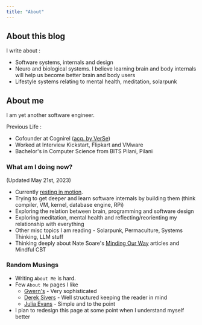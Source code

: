 ```yaml
---
title: "About"
---
```


## About this blog

I write about :
- Software systems, internals and design
- Neuro and biological systems. I believe learning brain and body internals will help us become better brain and body users
- Lifestyle systems relating to mental health, meditation, solarpunk



## About me


I am yet another software engineer.

Previous Life : 
- Cofounder at Cognirel ([acq. by VerSe](https://www.crunchbase.com/acquisition/verse-innovations-acquires-cognirel--89123fa5))
- Worked at Interview Kickstart, Flipkart and VMware
- Bachelor's in Computer Science from BITS Pilani, Pilani


### What am I doing now?
(Updated May 21st, 2023)

- Currently [resting in motion](https://mindingourway.com/rest-in-motion/).
- Trying to get deeper and learn software internals by building them (think compiler, VM, kernel, database engine, RPi)
- Exploring the relation between brain, programming and software design
- Exploring meditation, mental health and reflecting/reorienting my relationship with everything
- Other misc topics I am reading - Solarpunk, Permaculture, Systems Thinking, LLM stuff
- Thinking deeply about Nate Soare's [Minding Our Way](https://mindingourway.com/) articles and Mindful CBT


### Random Musings
- Writing `About Me` is hard. 
- Few `About Me` pages I like 
  - [Gwern's](https://www.gwern.net/Links) - Very sophisticated
  - [Derek Sivers](https://sive.rs/) - Well structured keeping the reader in mind
  - [Julia Evans](https://jvns.ca/about/) - Simple and to the point
- I plan to redesign this page at some point when I understand myself better